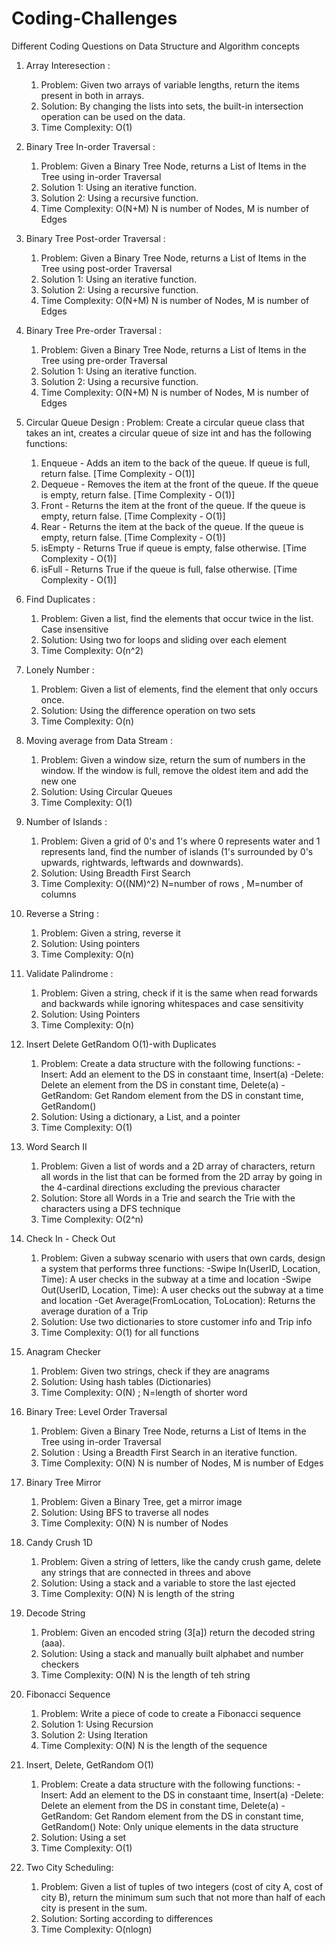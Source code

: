 # Coding-Challenges
Different Coding Questions on Data Structure and Algorithm concepts
1. Array Interesection : 
    1. Problem: Given two arrays of variable lengths, return the items present in both in arrays.
    2. Solution: By changing the lists into sets, the built-in intersection operation can be used on the data.
    3. Time Complexity: O(1) 
    
2. Binary Tree In-order Traversal :
    1. Problem: Given a Binary Tree Node,  returns a List of Items in the Tree using in-order Traversal
    2. Solution 1: Using an iterative function.
    3. Solution 2: Using a recursive function.
    4. Time Complexity: O(N+M) N is number of Nodes, M is number of Edges
  
3. Binary Tree Post-order Traversal :
    1. Problem: Given a Binary Tree Node,  returns a List of Items in the Tree using post-order Traversal
    2. Solution 1: Using an iterative function.
    3. Solution 2: Using a recursive function.
    4. Time Complexity: O(N+M) N is number of Nodes, M is number of Edges
    
4. Binary Tree Pre-order Traversal :
    1. Problem: Given a Binary Tree Node,  returns a List of Items in the Tree using pre-order Traversal
    2. Solution 1: Using an iterative function.
    3. Solution 2: Using a recursive function.
    4. Time Complexity: O(N+M) N is number of Nodes, M is number of Edges
      
5. Circular Queue Design :
    Problem: Create a circular queue class that takes an int, creates a circular queue of size int and has the following functions:
      1. Enqueue - Adds an item to the back of the queue. If queue is full, return false. [Time Complexity - O(1)]
      2. Dequeue - Removes the item at the front of the queue. If the queue is empty, return false. [Time Complexity - O(1)]
      3. Front - Returns the item at the front of the queue. If the queue is empty, return false. [Time Complexity - O(1)]
      4. Rear - Returns the item at the back of the queue. If the queue is empty, return false. [Time Complexity - O(1)]
      5. isEmpty - Returns True if queue is empty, false otherwise. [Time Complexity - O(1)]
      6. isFull - Returns True if the queue is full, false otherwise. [Time Complexity - O(1)]
      
6. Find Duplicates :
    1. Problem: Given a list, find the elements that occur twice in the list. Case insensitive
    2. Solution: Using two for loops and sliding over each element
    3. Time Complexity: O(n^2)
      
7. Lonely Number :
    1. Problem: Given a list of elements, find the element that only occurs once.
    2. Solution: Using the difference operation on two sets
    3. Time Complexity: O(n)
     
8. Moving average from Data Stream :
    1. Problem: Given a window size, return the sum of numbers in the window. If the window is full, remove the oldest item and add the new one
    2. Solution: Using Circular Queues
    3. Time Complexity: O(1)
      
9. Number of Islands :
    1. Problem: Given a grid of 0's and 1's where 0 represents water and 1 represents land, find the number of islands (1's surrounded by 0's upwards, rightwards, leftwards and downwards).
    2. Solution: Using Breadth First Search 
    3. Time Complexity: O((NM)^2) N=number of rows , M=number of columns
      
10. Reverse a String :
    1. Problem: Given a string, reverse it 
    2. Solution: Using pointers
    3. Time Complexity: O(n)
     
11. Validate Palindrome :
    1. Problem: Given a string, check if it is the same when read forwards and backwards while ignoring whitespaces and case sensitivity
    2. Solution: Using Pointers
    3. Time Complexity: O(n)

12. Insert Delete GetRandom O(1)-with Duplicates
    1. Problem: Create a data structure with the following functions:
	-Insert: Add an element to the DS in constaant time, Insert(a)
	-Delete: Delete an element from the DS in constant time, Delete(a)
	-GetRandom: Get Random element from the DS in constant time, GetRandom()
    2. Solution: Using a dictionary, a List, and a pointer
    3. Time Complexity: O(1)

13. Word Search II
    1. Problem: Given a list of words and a 2D array of characters, return all words in the list that can be formed from the 2D array by going in the 4-cardinal directions excluding the previous character
    2. Solution: Store all Words in a Trie and search the Trie with the characters using a DFS technique
    3. Time Complexity: O(2^n)

14. Check In - Check Out
    1. Problem: Given a subway scenario with users that own cards, design a system that performs three functions:
	-Swipe In(UserID, Location, Time): A user checks in the subway at a time and location
	-Swipe Out(UserID, Location, Time): A user checks out the subway at a time and location
	-Get Average(FromLocation, ToLocation): Returns the average duration of a Trip
    2. Solution: Use two dictionaries to store customer info and Trip info
    3. Time Complexity: O(1) for all functions

15. Anagram Checker
    1. Problem: Given two strings, check if they are anagrams
    2. Solution: Using hash tables (Dictionaries)
    3. Time Complexity: O(N) ; N=length of shorter word 

16. Binary Tree: Level Order Traversal
    1. Problem: Given a Binary Tree Node,  returns a List of Items in the Tree using in-order Traversal
    2. Solution : Using a Breadth First Search in an iterative function.
    3. Time Complexity: O(N) N is number of Nodes, M is number of Edges

17. Binary Tree Mirror
    1. Problem: Given a Binary Tree, get a mirror image
    2. Solution: Using BFS to traverse all nodes
    3. Time Complexity: O(N) N is number of Nodes

18. Candy Crush 1D
    1. Problem: Given a string of letters, like the candy crush game, delete any strings that are connected in threes and above
    2. Solution: Using a stack and a variable to store the last ejected 
    3. Time Complexity: O(N) N is length of the string

19. Decode String
    1. Problem: Given an encoded string (3[a]) return the decoded string (aaa).
    2. Solution: Using a stack and manually built alphabet and number checkers
    3. Time Complexity: O(N) N is the length of teh string

20. Fibonacci Sequence
    1. Problem: Write a piece of code to create a Fibonacci sequence 
    2. Solution 1: Using Recursion
    3. Solution 2: Using Iteration
    4. Time Complexity: O(N) N is the length of the sequence

21. Insert, Delete, GetRandom O(1)
    1. Problem: Create a data structure with the following functions:
    -Insert: Add an element to the DS in constaant time, Insert(a)
    -Delete: Delete an element from the DS in constant time, Delete(a)
    -GetRandom: Get Random element from the DS in constant time, GetRandom()
    Note: Only unique elements in the data structure
    2. Solution: Using a set
    3. Time Complexity: O(1)

22. Two City Scheduling:
    1. Problem: Given a list of tuples of two integers (cost of city A, cost of city B), return the minimum sum such that not more than half of each city is present in the sum.
    2. Solution: Sorting according to differences 
    3. Time Complexity: O(nlogn)